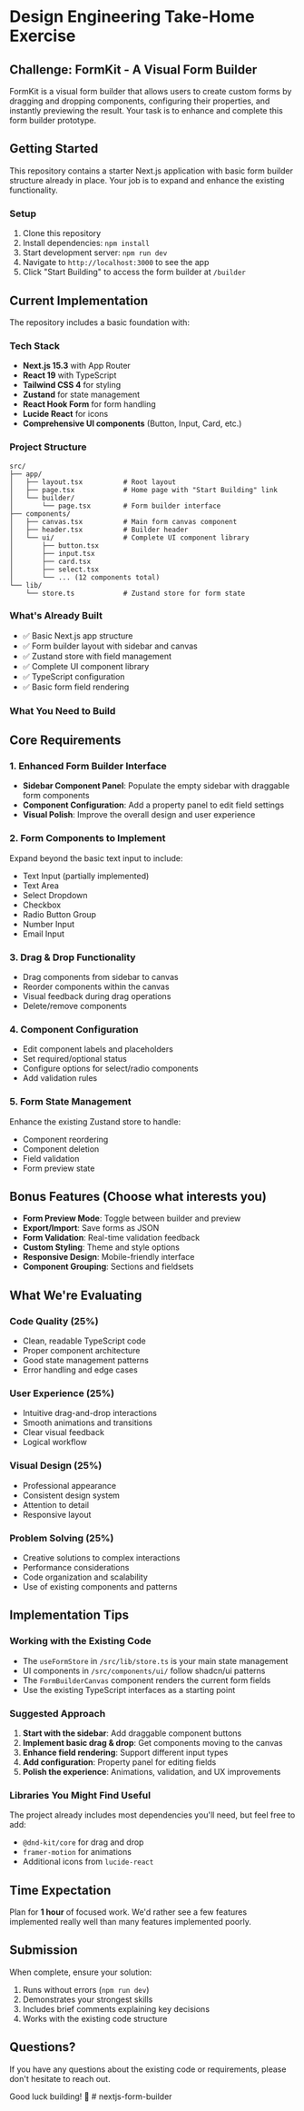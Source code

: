 # Design Engineering Take-Home Exercise

## Challenge: FormKit - A Visual Form Builder

FormKit is a visual form builder that allows users to create custom forms by dragging and dropping components, configuring their properties, and instantly previewing the result. Your task is to enhance and complete this form builder prototype.

## Getting Started

This repository contains a starter Next.js application with basic form builder structure already in place. Your job is to expand and enhance the existing functionality.

### Setup

1. Clone this repository
2. Install dependencies: `npm install`
3. Start development server: `npm run dev`
4. Navigate to `http://localhost:3000` to see the app
5. Click "Start Building" to access the form builder at `/builder`

## Current Implementation

The repository includes a basic foundation with:

### Tech Stack

- **Next.js 15.3** with App Router
- **React 19** with TypeScript
- **Tailwind CSS 4** for styling
- **Zustand** for state management
- **React Hook Form** for form handling
- **Lucide React** for icons
- **Comprehensive UI components** (Button, Input, Card, etc.)

### Project Structure

```
src/
├── app/
│   ├── layout.tsx          # Root layout
│   ├── page.tsx            # Home page with "Start Building" link
│   └── builder/
│       └── page.tsx        # Form builder interface
├── components/
│   ├── canvas.tsx          # Main form canvas component
│   ├── header.tsx          # Builder header
│   └── ui/                 # Complete UI component library
│       ├── button.tsx
│       ├── input.tsx
│       ├── card.tsx
│       ├── select.tsx
│       └── ... (12 components total)
└── lib/
    └── store.ts            # Zustand store for form state
```

### What's Already Built

- ✅ Basic Next.js app structure
- ✅ Form builder layout with sidebar and canvas
- ✅ Zustand store with field management
- ✅ Complete UI component library
- ✅ TypeScript configuration
- ✅ Basic form field rendering

### What You Need to Build

## Core Requirements

### 1. Enhanced Form Builder Interface

- **Sidebar Component Panel**: Populate the empty sidebar with draggable form components
- **Component Configuration**: Add a property panel to edit field settings
- **Visual Polish**: Improve the overall design and user experience

### 2. Form Components to Implement

Expand beyond the basic text input to include:

- Text Input (partially implemented)
- Text Area
- Select Dropdown
- Checkbox
- Radio Button Group
- Number Input
- Email Input

### 3. Drag & Drop Functionality

- Drag components from sidebar to canvas
- Reorder components within the canvas
- Visual feedback during drag operations
- Delete/remove components

### 4. Component Configuration

- Edit component labels and placeholders
- Set required/optional status
- Configure options for select/radio components
- Add validation rules

### 5. Form State Management

Enhance the existing Zustand store to handle:

- Component reordering
- Component deletion
- Field validation
- Form preview state

## Bonus Features (Choose what interests you)

- **Form Preview Mode**: Toggle between builder and preview
- **Export/Import**: Save forms as JSON
- **Form Validation**: Real-time validation feedback
- **Custom Styling**: Theme and style options
- **Responsive Design**: Mobile-friendly interface
- **Component Grouping**: Sections and fieldsets

## What We're Evaluating

### Code Quality (25%)

- Clean, readable TypeScript code
- Proper component architecture
- Good state management patterns
- Error handling and edge cases

### User Experience (25%)

- Intuitive drag-and-drop interactions
- Smooth animations and transitions
- Clear visual feedback
- Logical workflow

### Visual Design (25%)

- Professional appearance
- Consistent design system
- Attention to detail
- Responsive layout

### Problem Solving (25%)

- Creative solutions to complex interactions
- Performance considerations
- Code organization and scalability
- Use of existing components and patterns

## Implementation Tips

### Working with the Existing Code

- The `useFormStore` in `/src/lib/store.ts` is your main state management
- UI components in `/src/components/ui/` follow shadcn/ui patterns
- The `FormBuilderCanvas` component renders the current form fields
- Use the existing TypeScript interfaces as a starting point

### Suggested Approach

1. **Start with the sidebar**: Add draggable component buttons
2. **Implement basic drag & drop**: Get components moving to the canvas
3. **Enhance field rendering**: Support different input types
4. **Add configuration**: Property panel for editing fields
5. **Polish the experience**: Animations, validation, and UX improvements

### Libraries You Might Find Useful

The project already includes most dependencies you'll need, but feel free to add:

- `@dnd-kit/core` for drag and drop
- `framer-motion` for animations
- Additional icons from `lucide-react`

## Time Expectation

Plan for **1 hour** of focused work. We'd rather see a few features implemented really well than many features implemented poorly.

## Submission

When complete, ensure your solution:

1. Runs without errors (`npm run dev`)
2. Demonstrates your strongest skills
3. Includes brief comments explaining key decisions
4. Works with the existing code structure

## Questions?

If you have any questions about the existing code or requirements, please don't hesitate to reach out.

Good luck building! 🚀
#   n e x t j s - f o r m - b u i l d e r  
 